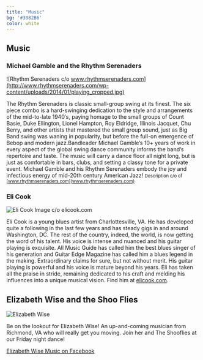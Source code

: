 ```yaml
---
title: "Music"
bg: '#3982B6'
color: white
---
```


## Music

### **Michael Gamble and the Rhythm Serenaders**

![Rhythm Serenaders c/o www.rhythmserenaders.com](http://www.rhythmserenaders.com/wp-content/uploads/2014/01/playing_cropped.jpg)

The Rhythm Serenaders is classic small-group swing at its finest. The six piece combo is a hard-swinging dedication to the style and arrangements of the mid-to-late 1940′s, paying homage to the small groups of Count Basie, Duke Ellington, Lionel Hampton, Roy Eldridge, Illinois Jacquet, Chu Berry, and other artists that mastered the small group sound, just as Big Band swing was waning in popularity, but before the full-on emergence of Bebop and modern jazz.Bandleader Michael Gamble’s 10+ years of work in every aspect of the global swing dance community informs the band’s repertoire and taste. The music will carry a dance floor all night long, but is just as comfortable in bars, clubs, and setting a classy tone for a private event. Michael Gamble and his Rhythm Serenaders embody the joy and infectious energy of mid-20th century American Jazz!
<small>Description c/o of [www.rhythmserenaders.com](www.rhythmserenaders.com)</small>

### **Eli Cook**

![Eli Cook Image c/o elicook.com](http://elicook.com/images/elicook%20(5%20of%201).jpg)

Eli Cook is a young blues artist from Charlottesville, VA. He has developed quite a following in the last few years and has steady gigs in and around Washington, DC. The rest of the country, indeed, the world, is now getting the word of his talent. His voice is intense and nuanced and his guitar playing is exquisite. All Music Guide has called him the best blues singer of his generation and Guitar Edge Magazine has called him a blues legend in the making. Extraordinary claims for sure, but not without merit. His guitar playing is powerful and his voice is mature beyond his years. Eli has taken all the praise in stride, remaining dedicated to his craft and melding his influences into a unique musical vision. Find him at [elicook.com](http://elicook.com/).

## Elizabeth Wise and the Shoo Flies

![Elizabeth Wise](https://fbcdn-sphotos-g-a.akamaihd.net/hphotos-ak-xfp1/v/t1.0-9/1240371_641913872508811_180718206_n.jpg?oh=5231767de67590579090803390181216&oe=553A97C6&__gda__=1428710951_5e927d724585c41ff783968e15cace77)

Be on the lookout for Elizabeth Wise! An up-and-coming musician from Richmond, VA who will really get you moving. Join her and The Shooflies at our Friday night dance!

[Elizabeth Wise Music on Facebook](https://www.facebook.com/ewisemusic)
